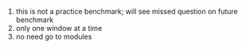 1. this is not a practice benchmark; will see missed question on future benchmark
2. only one window at a time
3. no need go to modules